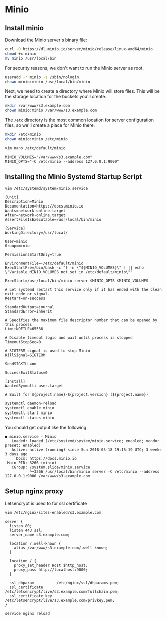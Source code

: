 # Minio

## Install minio

Download the Minio server's binary file:

```sh
curl -O https://dl.minio.io/server/minio/release/linux-amd64/minio
chmod +x minio
mv minio /usr/local/bin
```

For security reasons, we don't want to run the Minio server as root.

```sh
useradd -r minio -s /sbin/nologin
chown minio:minio /usr/local/bin/minio
```

Next, we need to create a directory where Minio will store files. This will be the storage location for the buckets you'll create.

```sh
mkdir /var/www/s3.example.com
chown minio:minio /var/www/s3.example.com
```

The `/etc` directory is the most common location for server configuration files, so we'll create a place for Minio there.

```sh
mkdir /etc/minio
chown minio:minio /etc/minio
```

```sh
vim nano /etc/default/minio
```

```
MINIO_VOLUMES="/var/www/s3.example.com"
MINIO_OPTS="-C /etc/minio --address 127.0.0.1:9000"
```

## Installing the Minio Systemd Startup Script

```sh
vim /etc/systemd/system/minio.service
```

```
[Unit]
Description=Minio
Documentation=https://docs.minio.io
Wants=network-online.target
After=network-online.target
AssertFileIsExecutable=/usr/local/bin/minio

[Service]
WorkingDirectory=/usr/local/

User=minio
Group=minio

PermissionsStartOnly=true

EnvironmentFile=-/etc/default/minio
ExecStartPre=/bin/bash -c "[ -n \"${MINIO_VOLUMES}\" ] || echo \"Variable MINIO_VOLUMES not set in /etc/default/minio\""

ExecStart=/usr/local/bin/minio server $MINIO_OPTS $MINIO_VOLUMES

# Let systemd restart this service only if it has ended with the clean exit code or signal.
Restart=on-success

StandardOutput=journal
StandardError=inherit

# Specifies the maximum file descriptor number that can be opened by this process
LimitNOFILE=65536

# Disable timeout logic and wait until process is stopped
TimeoutStopSec=0

# SIGTERM signal is used to stop Minio
KillSignal=SIGTERM

SendSIGKILL=no

SuccessExitStatus=0

[Install]
WantedBy=multi-user.target

# Built for ${project.name}-${project.version} (${project.name})
```

```sh
systemctl daemon-reload
systemctl enable minio
systemctl start minio
systemctl status minio
```

You should get output like the following:

```
● minio.service - Minio
   Loaded: loaded (/etc/systemd/system/minio.service; enabled; vendor preset: enabled)
   Active: active (running) since Sun 2018-03-18 19:15:19 UTC; 3 weeks 3 days ago
     Docs: https://docs.minio.io
 Main PID: 3266 (minio)
   CGroup: /system.slice/minio.service
           └─3266 /usr/local/bin/minio server -C /etc/minio --address 127.0.0.1:9000 /var/www/s3.example.com
```

## Setup nginx proxy

Letsencrypt is used to for ssl certificate

```sh
vim /etc/nginx/sites-enabled/s3.example.com
```

```
server {
  listen 80;
  listen 443 ssl;
  server_name s3.example.com;

  location /.well-known {
    alias /var/www/s3.example.com/.well-known;
  }

  location / {
    proxy_set_header Host $http_host;
    proxy_pass http://localhost:9000;
  }

  ssl_dhparam          /etc/nginx/ssl/dhparams.pem;
  ssl_certificate      /etc/letsencrypt/live/s3.example.com/fullchain.pem;
  ssl_certificate_key  /etc/letsencrypt/live/s3.example.com/privkey.pem;
}
```

```sh
service nginx reload
```
